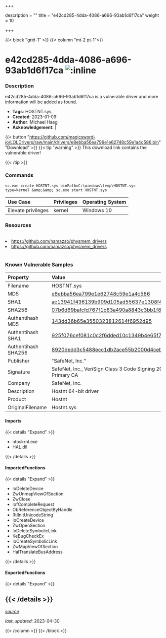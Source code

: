 +++

description = ""
title = "e42cd285-4dda-4086-a696-93ab1d6f17ca"
weight = 10

+++


{{< block "grid-1" >}}
{{< column "mt-2 pt-1">}}


# e42cd285-4dda-4086-a696-93ab1d6f17ca ![:inline](/images/twitter_verified.png) 


### Description

e42cd285-4dda-4086-a696-93ab1d6f17ca is a vulnerable driver and more information will be added as found.
- **Tags**: HOSTNT.sys
- **Created**: 2023-01-09
- **Author**: Michael Haag
- **Acknowledgement**:  | [](https://twitter.com/)

{{< button "https://github.com/magicsword-io/LOLDrivers/raw/main/drivers/e8ebba56ea799e1e62748c59e1a4c586.bin" "Download" >}}
{{< tip "warning" >}}
This download link contains the vulnerable driver!

{{< /tip >}}

### Commands

```
sc.exe create HOSTNT.sys binPath=C:\windows\temp\HOSTNT.sys type=kernel &amp;&amp; sc.exe start HOSTNT.sys
```

| Use Case | Privileges | Operating System | 
|:---- | ---- | ---- |
| Elevate privileges | kernel | Windows 10 |

### Resources
<br>
<li><a href=" https://github.com/namazso/physmem_drivers"> https://github.com/namazso/physmem_drivers</a></li>
<li><a href="https://github.com/namazso/physmem_drivers">https://github.com/namazso/physmem_drivers</a></li>
<br>

### Known Vulnerable Samples

| Property           | Value |
|:-------------------|:------|
| Filename           | HOSTNT.sys |
| MD5                | [e8ebba56ea799e1e62748c59e1a4c586](https://www.virustotal.com/gui/file/e8ebba56ea799e1e62748c59e1a4c586) |
| SHA1               | [ac13941f436139b909d105ad55637e1308f49d9a](https://www.virustotal.com/gui/file/ac13941f436139b909d105ad55637e1308f49d9a) |
| SHA256             | [07b6d69bafcfd767f1b63a490a8843c3bb1f8e1bbea56176109b5743c8f7d357](https://www.virustotal.com/gui/file/07b6d69bafcfd767f1b63a490a8843c3bb1f8e1bbea56176109b5743c8f7d357) |
| Authentihash MD5   | [143dd36b65e3550323812614f6952d95](https://www.virustotal.com/gui/search/authentihash%253A143dd36b65e3550323812614f6952d95) |
| Authentihash SHA1  | [925f076cef081c0c2f6dded10c1349b4e65f7dde](https://www.virustotal.com/gui/search/authentihash%253A925f076cef081c0c2f6dded10c1349b4e65f7dde) |
| Authentihash SHA256| [8920dedd3c5488ecc1db2ace55b2000d4cebf899c5e591b429d3f7767eee2216](https://www.virustotal.com/gui/search/authentihash%253A8920dedd3c5488ecc1db2ace55b2000d4cebf899c5e591b429d3f7767eee2216) |
| Publisher         | &#34;SafeNet, Inc.&#34; |
| Signature         | SafeNet, Inc., VeriSign Class 3 Code Signing 2004 CA, VeriSign Class 3 Public Primary CA   |
| Company           | SafeNet, Inc. |
| Description       | Hostnt 64-bit driver |
| Product           | Hostnt |
| OriginalFilename  | Hostnt.sys |


#### Imports
{{< details "Expand" >}}
* ntoskrnl.exe
* HAL.dll

{{< /details >}}
#### ImportedFunctions
{{< details "Expand" >}}
* IoDeleteDevice
* ZwUnmapViewOfSection
* ZwClose
* IofCompleteRequest
* ObReferenceObjectByHandle
* RtlInitUnicodeString
* IoCreateDevice
* ZwOpenSection
* IoDeleteSymbolicLink
* KeBugCheckEx
* IoCreateSymbolicLink
* ZwMapViewOfSection
* HalTranslateBusAddress

{{< /details >}}
#### ExportedFunctions
{{< details "Expand" >}}

{{< /details >}}
-----



[*source*](https://github.com/magicsword-io/LOLDrivers/tree/main/yaml/e42cd285-4dda-4086-a696-93ab1d6f17ca.yaml)

*last_updated:* 2023-04-30








{{< /column >}}
{{< /block >}}
